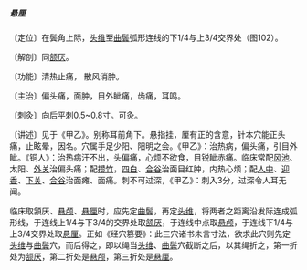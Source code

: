 ##### 悬厘

〔定位〕在鬓角上际，[头维](https://www.gmzyjc.com/read/zjs/zjs3.1.1-3-0.1.3.3.8.md)至[曲鬓](https://www.gmzyjc.com/read/zjs/zjs3.1.9-12-0.0.3.3.7.md)弧形连线的下1/4与上3/4交界处（图102）。

〔解剖〕同[颔厌](https://www.gmzyjc.com/read/zjs/zjs3.1.9-12-0.0.3.3.4.md)。

〔功能〕清热止痛， 散风消肿。

〔主治〕偏头痛，面肿，目外眦痛，齿痛，耳鸣。

〔刺灸〕向后平刺0.5~0.8寸。可灸。

〔讲述〕见于《甲乙》。别称耳前角下。悬指挂，厘有正的含意，针本穴能正头痛，止眩晕，因名。穴属手足少阳、阳明之会。《甲乙》：治热病，偏头痛，引目外眦。《铜人》：治热病汗不出，头偏痛，心烦不欲食，目锐眦赤痛。临床常配[风池](https://www.gmzyjc.com/read/zjs/zjs3.1.9-12-0.0.3.3.20.md)、太阳、[外关](https://www.gmzyjc.com/read/zjs/zjs3.1.9-12-0.0.2.3.5.md)治偏头痛；配[攒竹](https://www.gmzyjc.com/read/zjs/zjs3.1.7-8-0.0.1.3.2.md)，[四白](https://www.gmzyjc.com/read/zjs/zjs3.1.1-3-0.1.3.3.2.md)、[合谷](https://www.gmzyjc.com/read/zjs/zjs3.1.1-3-0.1.2.3.4.md)治面目红肿，内热心烦；配[人中](https://www.gmzyjc.com/read/zjs/zjs3.2.2-0.0.1.3.26.md)、[迎香](https://www.gmzyjc.com/read/zjs/zjs3.1.1-3-0.1.2.3.20.md)、[下关](https://www.gmzyjc.com/read/zjs/zjs3.1.1-3-0.1.3.3.7.md)、[合谷](https://www.gmzyjc.com/read/zjs/zjs3.1.1-3-0.1.2.3.4.md)治面瘫、面痛。刺不可过深，《甲乙》：刺入3分，过深令人耳无闻。

临床取頷厌、[悬颅](https://www.gmzyjc.com/read/zjs/zjs3.1.9-12-0.0.3.3.5.md)、[悬厘](https://www.gmzyjc.com/read/zjs/zjs3.1.9-12-0.0.3.3.6.md)时，应先定[曲鬓](https://www.gmzyjc.com/read/zjs/zjs3.1.9-12-0.0.3.3.7.md)，再定[头维](https://www.gmzyjc.com/read/zjs/zjs3.1.1-3-0.1.3.3.8.md)，将两者之距离沿发际连成弧形线，于连线上1/4与下3/4的交界处取[颔厌](https://www.gmzyjc.com/read/zjs/zjs3.1.9-12-0.0.3.3.4.md)，于连线中点取[悬颅](https://www.gmzyjc.com/read/zjs/zjs3.1.9-12-0.0.3.3.5.md)，于连线下1/4与上3/4交界处取[悬厘](https://www.gmzyjc.com/read/zjs/zjs3.1.9-12-0.0.3.3.6.md)。正如《经穴篡要》：此三穴诸书未言寸法，欲求此穴则先定[头维](https://www.gmzyjc.com/read/zjs/zjs3.1.1-3-0.1.3.3.8.md)与[曲鬓](https://www.gmzyjc.com/read/zjs/zjs3.1.9-12-0.0.3.3.7.md)穴，而后得之，即以绳当[头维](https://www.gmzyjc.com/read/zjs/zjs3.1.1-3-0.1.3.3.8.md)、[曲鬓](https://www.gmzyjc.com/read/zjs/zjs3.1.9-12-0.0.3.3.7.md)穴截断之后，以其绳折之，第一折处为[颔厌](https://www.gmzyjc.com/read/zjs/zjs3.1.9-12-0.0.3.3.4.md)，第二折处是[悬颅](https://www.gmzyjc.com/read/zjs/zjs3.1.9-12-0.0.3.3.5.md)，第三折处是[悬厘](https://www.gmzyjc.com/read/zjs/zjs3.1.9-12-0.0.3.3.6.md)。
